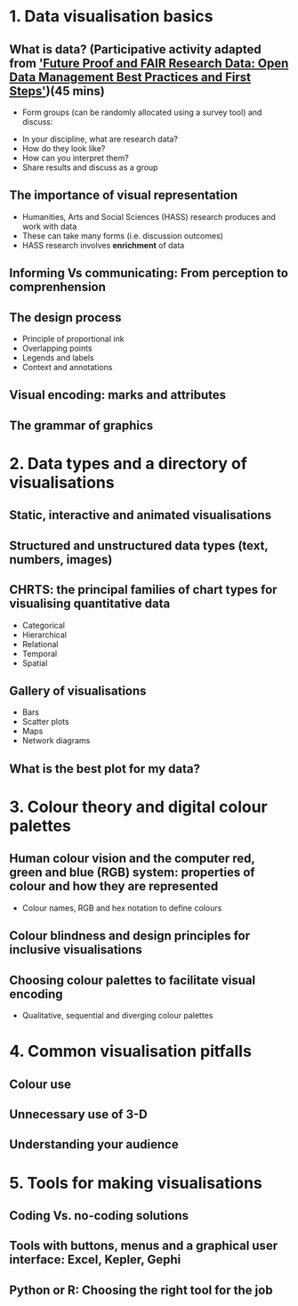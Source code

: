 # 1. Data visualisation basics 
## What is data? (Participative activity adapted from ['Future Proof and FAIR Research Data: Open Data Management Best Practices and First Steps'](https://www.fosteropenscience.eu/node/2603))(45 mins)

* Form groups (can be randomly allocated using a survey tool) and discuss:
 - In your discipline, what are research data?
 - How do they look like?  
 - How can you interpret them?
 - Share results and discuss as a group

## The importance of visual representation

* Humanities, Arts and Social Sciences (HASS) research produces and work with data  
* These can take many forms (i.e. discussion outcomes)
* HASS research involves **enrichment** of data

## Informing Vs communicating: From perception to comprenhension
## The design process 
   - Principle of proportional ink 
   - Overlapping points
   - Legends and labels
   - Context and annotations
 ## Visual encoding: marks and attributes
 ## The grammar of graphics
 
 # 2. Data types and a directory of visualisations
 
 ## Static, interactive and animated visualisations
 ## Structured and unstructured data types (text, numbers, images)
 ## CHRTS: the principal families of chart types for visualising quantitative data
   - Categorical
   - Hierarchical
   - Relational
   - Temporal
   - Spatial


 ## Gallery of visualisations
   - Bars
   - Scatter plots
   - Maps
   - Network diagrams
 
 ## What is the best plot for my data?
 
 # 3. Colour theory and digital colour palettes
 ## Human colour vision and the computer red, green and blue (RGB) system: properties of colour and how they are represented
   - Colour names, RGB and hex notation to define colours
 ## Colour blindness and design principles for inclusive visualisations
 ## Choosing colour palettes to facilitate visual encoding
   - Qualitative, sequential and diverging colour palettes
 
 # 4. Common visualisation pitfalls
 ## Colour use
 ## Unnecessary use of 3-D
 ## Understanding your audience
 
 # 5. Tools for making visualisations
 ## Coding Vs. no-coding solutions
 ## Tools with buttons, menus and a graphical user interface: Excel, Kepler, Gephi
 ## Python or R: Choosing the right tool for the job
